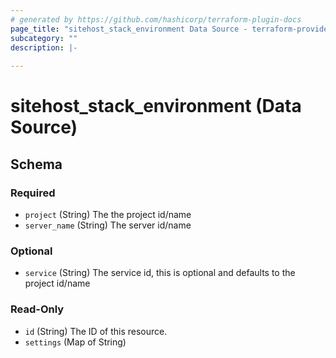 ```yaml
---
# generated by https://github.com/hashicorp/terraform-plugin-docs
page_title: "sitehost_stack_environment Data Source - terraform-provider-sitehost"
subcategory: ""
description: |-
  
---
```


# sitehost_stack_environment (Data Source)





<!-- schema generated by tfplugindocs -->
## Schema

### Required

- `project` (String) The the project id/name
- `server_name` (String) The server id/name

### Optional

- `service` (String) The service id, this is optional and defaults to the project id/name

### Read-Only

- `id` (String) The ID of this resource.
- `settings` (Map of String)


